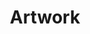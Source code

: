 ---
layout: projects
title: Artwork
show_collection: artwork
description: >
  Vous y trouverez toutes mes idées et expériences en matière de graphisme, en mode exploration et développement personnel.
  
no_groups: true 
---